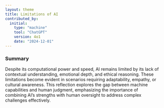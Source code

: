 ```yaml
---
layout: theme
title: Limitations of AI
contributed_by:
  initial:
    type: "machine"
    tool: "ChatGPT"
    version: 4o1
    date: "2024-12-01"
---
```


### Summary

Despite its computational power and speed, AI remains limited by its lack of contextual understanding, emotional depth, and ethical reasoning. These limitations become evident in scenarios requiring adaptability, empathy, or cultural awareness. This reflection explores the gap between machine capabilities and human judgment, emphasizing the importance of combining AI’s strengths with human oversight to address complex challenges effectively.

